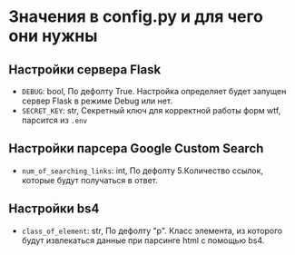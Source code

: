 # Значения в config.py и для чего они нужны

## Настройки сервера Flask

- `DEBUG`: bool, По дефолту True. Настройка определяет будет запущен сервер Flask в режиме Debug или нет.
- `SECRET_KEY`: str, Секретный ключ для корректной работы форм wtf, парсится из `.env`

## Настройки парсера Google Custom Search

- `num_of_searching_links`: int, По дефолту 5.Количество ссылок, которые будут получаться в ответ.

## Настройки bs4

- `class_of_element`: str, По дефолту "p". Класс элемента, из которого будут извлекаться данные при парсинге html с помощью bs4. 